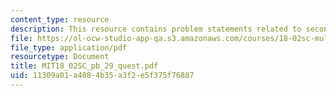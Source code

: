 ```yaml
---
content_type: resource
description: This resource contains problem statements related to second derivatives.
file: https://ol-ocw-studio-app-qa.s3.amazonaws.com/courses/18-02sc-multivariable-calculus-fall-2010/11309a01a4084b35a3f2e5f375f76887_MIT18_02SC_pb_29_quest.pdf
file_type: application/pdf
resourcetype: Document
title: MIT18_02SC_pb_29_quest.pdf
uid: 11309a01-a408-4b35-a3f2-e5f375f76887
---
```

